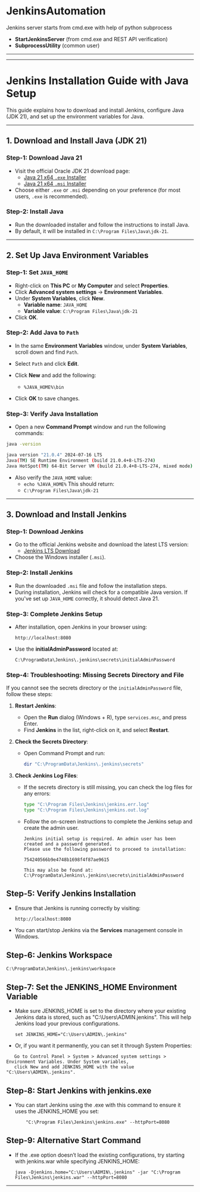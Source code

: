 # JenkinsAutomation
Jenkins server starts from cmd.exe with help of python subprocess
* **StartJenkinsServer** (from cmd.exe and REST API verification)
* **SubprocessUtility** (common user)
* **
* **

# Jenkins Installation Guide with Java Setup
This guide explains how to download and install Jenkins, configure Java (JDK 21), and set up the environment variables for Java.
* **

## 1. Download and Install Java (JDK 21)
### Step-1: Download Java 21
- Visit the official Oracle JDK 21 download page:
  - [Java 21 x64 `.exe` Installer](https://download.oracle.com/java/21/latest/jdk-21_windows-x64_bin.exe)
  - [Java 21 x64 `.msi` Installer](https://download.oracle.com/java/21/latest/jdk-21_windows-x64_bin.msi)
- Choose either `.exe` or `.msi` depending on your preference (for most users, `.exe` is recommended).

### Step-2: Install Java
- Run the downloaded installer and follow the instructions to install Java.
- By default, it will be installed in `C:\Program Files\Java\jdk-21`.

* **

## 2. Set Up Java Environment Variables
### Step-1: Set `JAVA_HOME`
- Right-click on **This PC** or **My Computer** and select **Properties**.
- Click **Advanced system settings** → **Environment Variables**.
- Under **System Variables**, click **New**.
  - **Variable name**: `JAVA_HOME`
  - **Variable value**: `C:\Program Files\Java\jdk-21`
- Click **OK**.

### Step-2: Add Java to `Path`
- In the same **Environment Variables** window, under **System Variables**, scroll down and find `Path`.
- Select `Path` and click **Edit**.
- Click **New** and add the following:

  - `%JAVA_HOME%\bin`

- Click **OK** to save changes.

### Step-3: Verify Java Installation
- Open a new **Command Prompt** window and run the following commands:
```bash
java -version
```

```bash
java version "21.0.4" 2024-07-16 LTS
Java(TM) SE Runtime Environment (build 21.0.4+8-LTS-274)
Java HotSpot(TM) 64-Bit Server VM (build 21.0.4+8-LTS-274, mixed mode)
```

- Also verify the `JAVA_HOME` value:
  - `echo %JAVA_HOME%`
This should return:
  - `C:\Program Files\Java\jdk-21`
* **

## 3. Download and Install Jenkins
### Step-1: Download Jenkins
- Go to the official Jenkins website and download the latest LTS version:
  - [Jenkins LTS Download](https://www.jenkins.io/download/)
- Choose the Windows installer (`.msi`).

### Step-2: Install Jenkins
- Run the downloaded `.msi` file and follow the installation steps.
- During installation, Jenkins will check for a compatible Java version. If you've set up `JAVA_HOME` correctly, it should detect Java 21.

### Step-3: Complete Jenkins Setup
- After installation, open Jenkins in your browser using:
  ```
  http://localhost:8080
  ```
- Use the **initialAdminPassword** located at:
  ```
  C:\ProgramData\Jenkins\.jenkins\secrets\initialAdminPassword
  ```

### Step-4: Troubleshooting: Missing Secrets Directory and File
If you cannot see the secrets directory or the `initialAdminPassword` file, follow these steps:

  1. **Restart Jenkins**:
     - Open the **Run** dialog (Windows + R), type `services.msc`, and press Enter.
     - Find **Jenkins** in the list, right-click on it, and select **Restart**.

  2. **Check the Secrets Directory**:
     - Open Command Prompt and run:
       ```bash
       dir "C:\ProgramData\Jenkins\.jenkins\secrets"
       ```

  3. **Check Jenkins Log Files**:
      - If the secrets directory is still missing, you can check the log files for any errors:
        ```bash
        type "C:\Program Files\Jenkins\jenkins.err.log"
        type "C:\Program Files\Jenkins\jenkins.out.log"
        ```
   
      - Follow the on-screen instructions to complete the Jenkins setup and create the admin user.
         ```
         Jenkins initial setup is required. An admin user has been created and a password generated.
         Please use the following password to proceed to installation:
      
         754240566b9e4748b1698f4f87ae9615
      
         This may also be found at: C:\ProgramData\Jenkins\.jenkins\secrets\initialAdminPassword
         ```

## Step-5: Verify Jenkins Installation
- Ensure that Jenkins is running correctly by visiting:
  ```
  http://localhost:8080
  ```
- You can start/stop Jenkins via the **Services** management console in Windows.

## Step-6: Jenkins Workspace

```C:\ProgramData\Jenkins\.jenkins\workspace```

## Step-7: Set the JENKINS_HOME Environment Variable
- Make sure JENKINS_HOME is set to the directory where your existing Jenkins data is stored, 
    such as "C:\Users\ADMIN\.jenkins". This will help Jenkins load your previous configurations.


  ```shell
  set JENKINS_HOME="C:\Users\ADMIN\.jenkins"
  ```

- Or, if you want it permanently, you can set it through System Properties:
```
   Go to Control Panel > System > Advanced system settings > Environment Variables. Under System variables,
   click New and add JENKINS_HOME with the value "C:\Users\ADMIN\.jenkins".
```

## Step-8: Start Jenkins with jenkins.exe
- You can start Jenkins using the .exe with this command to ensure it uses the JENKINS_HOME you set:
    ```shell
        "C:\Program Files\Jenkins\jenkins.exe" --httpPort=8080
    ```

## Step-9: Alternative Start Command
- If the .exe option doesn’t load the existing configurations, try starting with jenkins.war while specifying JENKINS_HOME:

    ```shell
    java -Djenkins.home="C:\Users\ADMIN\.jenkins" -jar "C:\Program Files\Jenkins\jenkins.war" --httpPort=8080
    ```


* **